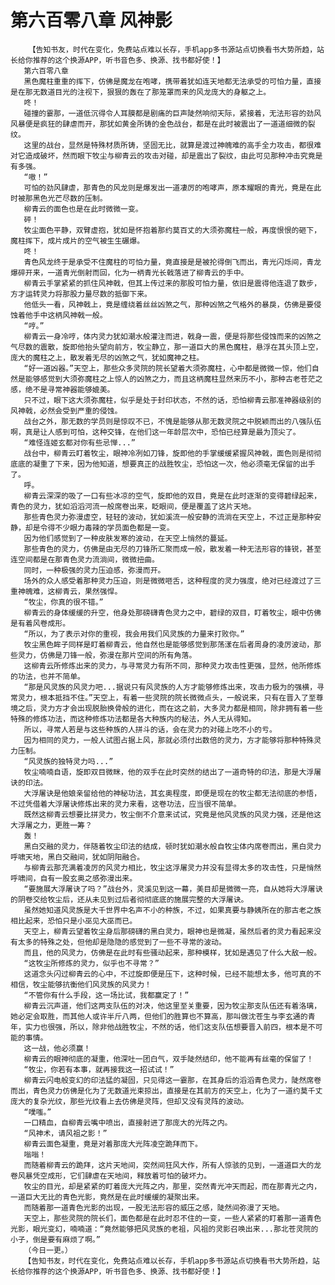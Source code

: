# 第六百零八章 风神影
        【告知书友，时代在变化，免费站点难以长存，手机app多书源站点切换看书大势所趋，站长给你推荐的这个换源APP，听书音色多、换源、找书都好使！】
       第六百零八章
       黑色魔柱重重的挥下，仿佛是魔龙在咆哮，携带着犹如连天地都无法承受的可怕力量，直接是在那无数道目光的注视下，狠狠的轰在了那笼罩而来的风龙庞大的身躯之上。
       咚！
       碰撞的霎那，一道低沉得令人耳膜都是剧痛的巨声陡然响彻天际，紧接着，无法形容的劲风风暴便是疯狂的肆虐而开，那犹如黄金所铸的金色战台，都是在此时被震出了一道道细微的裂纹。
       这里的战台，显然是特殊材质所铸，坚固无比，就算是渡过神魄难的高手全力攻击，都很难对它造成破坏，然而眼下牧尘与柳青云的攻击对碰，却是震出了裂纹，由此可见那种冲击究竟是有多强。
       “嗷！”
       可怕的劲风肆虐，那青色的风龙则是爆发出一道凄厉的咆哮声，原本耀眼的青光，竟是在此时被那黑色光芒尽数的压制。
       柳青云的面色也是在此时微微一变。
       砰！
       牧尘面色平静，双臂虚抱，犹如是怀抱着那约莫百丈的大须弥魔柱一般，再度恨恨的砸下，魔柱挥下，成片成片的空气被生生碾爆。
       咚！
       青色风龙终于是承受不住魔柱的可怕力量，竟直接是是被抡得倒飞而出，青光闪烁间，青龙爆碎开来，一道青光倒射而回，化为一柄青光长戟落进了柳青云的手中。
       柳青云手掌紧紧的抓住风神戟，但其上传过来的那股可怕力量，依旧是震得他连退了数步，方才运转灵力将那股力量尽数的抵御下来。
       他低头一看，风神戟上，竟是缠绕着丝丝凶煞之气，那种凶煞之气格外的暴戾，仿佛是要侵蚀着他手中这柄风神戟一般。
       “哼。”
       柳青云一身冷哼，体内灵力犹如潮水般灌注而进，戟身一震，便是将那些侵蚀而来的凶煞之气尽数的震散，旋即他抬头望向前方，牧尘静立，那一道巨大的黑色魔柱，悬浮在其头顶上空，庞大的魔柱之上，散发着无尽的凶煞之气，犹如魔神之柱。
       “好一道凶器。”天空上，那些众多灵院的院长望着大须弥魔柱，心中都是微微一惊，他们自然是能够感觉到大须弥魔柱之上惊人的凶煞之力，而且这柄魔柱显然来历不小，那种古老苍茫之感，绝不是寻常神器能够媲美。
       只不过，眼下这大须弥魔柱，似乎是处于封印状态，不然的话，恐怕柳青云那准神器级别的风神戟，必然会受到严重的侵蚀。
       战台之外，那无数的学员则是惊叹不已，不愧是能够从那无数灵院之中脱颖而出的八强队伍啊，真是让人感到可怕，这种交锋，在他们这一年龄层次中，恐怕已经算是最为顶尖了。
       “难怪连姬玄都对你有些忌惮...”
       战台中，柳青云盯着牧尘，眼神冷冽如刀锋，旋即他的手掌缓缓紧握风神戟，面色则是彻彻底底的凝重了下来，因为他知道，想要真正的战胜牧尘，恐怕这一次，他必须毫无保留的出手了。
       呼。
       柳青云深深的吸了一口有些冰凉的空气，旋即他的双目，竟是在此时逐渐的变得碧绿起来，青色的灵力，犹如滔滔河流一般席卷出来，眨眼间，便是覆盖了这片天地。
       那些青色灵力弥漫虚空，轻轻的波动，犹如溪流一般安静的流淌在天空上，不过正是那种安静，却是令得不少眼力毒辣的学员面色都是一变。
       因为他们感觉到了一种皮肤发寒的波动，在天空上悄然的蔓延。
       那些青色的灵力，仿佛是由无尽的刀锋所汇聚而成一般，散发着一种无法形容的锋锐，甚至连空间都是在那青色灵力流淌间，微微扭曲。
       同时，一种极强的灵力压迫感，弥漫而开。
       场外的众人感受着那种灵力压迫，则是微微咂舌，这种程度的灵力强度，绝对已经渡过了三重神魄难，这柳青云，果然强悍。
       “牧尘，你真的很不错。”
       柳青云的身体缓缓的升空，他身处那磅礴青色灵力之中，碧绿的双目，盯着牧尘，眼中仿佛是有着风卷成形。
       “所以，为了表示对你的重视，我会用我们风灵族的力量来打败你。”
       牧尘黑色眸子同样是盯着柳青云，他自然也是能够感觉到那荡漾在后者周身的凌厉波动，那些灵力，仿佛是刀锋一般，弥漫在那片空间的所有角落。
       这柳青云所修炼出来的灵力，与寻常灵力有所不同，那种灵力攻击性更强，显然，他所修炼的功法，也并不简单。
       “那是风灵族的风灵力吧...据说只有风灵族的人方才能够修炼出来，攻击力极为的强横，寻常灵力，根本抵挡不住。”天空上，有着一些灵院的院长微微点头，一般说来，只有在晋入了至尊境之后，灵力方才会出现脱胎换骨般的进化，而在这之前，大多灵力都是相同，除非拥有着一些特殊的修炼功法，而这种修炼功法都是各大种族内的秘法，外人无从得知。
       所以，寻常人若是与这些种族的人拼斗的话，会在灵力的对碰上吃不小的亏。
       因为相同的灵力，一般人试图占据上风，那就必须付出数倍的灵力，方才能够将那种特殊灵力压制。
       “风灵族的独特灵力吗...”
       牧尘喃喃自语，旋即双目微眯，他的双手在此时突然的结出了一道奇特的印法，那是大浮屠诀的印法。
       大浮屠诀是他娘亲留给他的神秘功法，其玄奥程度，即便是现在的牧尘都无法彻底的参悟，不过凭借着大浮屠诀修炼出来的灵力来看，这卷功法，应当很不简单。
       既然这柳青云想要比拼灵力，牧尘倒不介意来试试，究竟是他风灵族的风灵力强，还是他这大浮屠之力，更胜一筹？
       轰！
       黑白交融的灵力，伴随着牧尘印法的结成，顿时犹如潮水般自牧尘体内席卷而出，黑白灵力呼啸天地，黑白交融间，犹如阴阳融合。
       与柳青云那充满着凌厉的风灵力相比，牧尘这浮屠灵力并没有显得太多的攻击性，只是悄然呼啸间，自有一股玄奥之感弥漫出来。
       “要施展大浮屠诀了吗？”战台外，灵溪见到这一幕，美目却是微微一亮，自从她将大浮屠诀的阴卷交给牧尘后，还从未见到过后者彻彻底底的施展完整的大浮屠诀。
       虽然她知道风灵族是大千世界中名声不小的种族，不过，如果真要与静姨所在的那古老之族相比起来，恐怕只是小巫见大巫而已。
       天空上，柳青云望着牧尘身后那磅礴的黑白灵力，眼神也是微凝，虽然后者的灵力看起来没有太多的特殊之处，但他却是隐隐的感觉到了一些不寻常的波动。
       而且，他的风灵力，仿佛是在此时有些骚动起来，那种模样，犹如是遇见了什么大敌一般。
       “这牧尘所修炼的灵力，似乎也不寻常？”
       这道念头闪过柳青云的心中，不过旋即便是压下，这种时候，已经不能想太多，他可真的不相信，牧尘能够抗衡他们风灵族的风灵力！
       “不管你有什么手段，这一场比试，我都赢定了！”
       柳青云沉声道，他们这两支队伍的对决，他这里至关重要，因为牧尘那支队伍还有着洛璃，她必定会取胜，而其他人或许半斤八两，但他们的胜算也不算高，那叫做沈苍生与李玄通的青年，实力也很强，所以，除非他战胜牧尘，不然的话，他们这支队伍想要晋入前四，根本是不可能的事情。
       这一战，他必须赢！
       柳青云的眼神彻底的凝重，他深吐一团白气，双手陡然结印，他不能再有丝毫的保留了！
       “牧尘，你若有本事，就再接我这一招试试！”
       柳青云闪电般变幻的印法猛的凝固，只见得这一霎那，在其身后的滔滔青色灵力，陡然席卷而出，青色灵力仿佛是化为了无数道光束掠出，直接是在其前方的天空上，化为了一道约莫千丈庞大的复杂光纹，那些光纹看上去仿佛是灵阵，但却又没有灵阵的波动。
       “噗嗤。”
       一口精血，自柳青云嘴中喷出，直接射进了那庞大的光阵之内。
       “风神术，请风祖之影！”
       柳青云面色凝重，竟是对着那庞大光阵凌空跪拜而下。
       嗡嗡！
       而随着柳青云的跪拜，这片天地间，突然间狂风大作，所有人惊骇的见到，一道道巨大的龙卷风暴凭空成形，它们肆虐在天地间，释放着可怕的破坏力。
       牧尘的目光，却是紧紧的盯着庞大光阵之内，那里，突然青光冲天而起，而在那青光之内，一道巨大无比的青色光影，竟然是在此时缓缓的凝聚出来。
       而随着那一道青色光影的出现，一股无法形容的威压之感，陡然间弥漫了天地。
       天空上，那些灵院的院长们，面色都是在此时忍不住的一变，一些人紧紧的盯着那一道青色光影，眼光变幻，喃喃道：“竟然能够把风灵族的老祖，风祖的灵影召唤出来...那北苍灵院的小子，倒是要有麻烦了啊。”
       （今日一更。）
       【告知书友，时代在变化，免费站点难以长存，手机app多书源站点切换看书大势所趋，站长给你推荐的这个换源APP，听书音色多、换源、找书都好使！】
